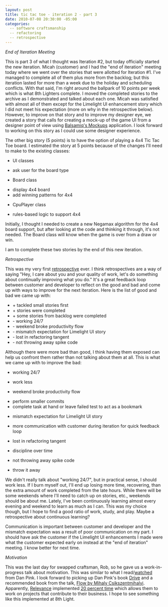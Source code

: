 ```yaml
---
layout: post
title: tic tac toe - iteration 2 - part 3
date: 2010-07-08 20:30:00 -05:00
categories:
  -- software craftsmanship
  -- refactoring
  -- retrospective
---
```


*End of Iteration Meeting*

This is part 3 of what I thought was Iteration \#2, but today officially started the new iteration.  Micah (customer) and I had the "end of iteration" meeting today where we went over the stories that were allotted for Iteration \#1.  I've managed to complete all of them plus more from the backlog; but this iteration lasted for more than a week due to the holiday and scheduling conflicts.  With that said, I'm right around the ballpark of 10 points per week which is what 8th Lighters complete.  I moved the completed stories to the archive as I demonstrated and talked about each one.  Micah was satisfied with almost all of them except for the Limelight UI enhancement story which I did not meet his expectation (more on why in the retrospective below).  However, to improve on that story and to improve my designer eye, we created a story that calls for creating a mock-up of the game UI from a designer point of view using [Balsamiq's Mockups](http://www.balsamiq.com/products/mockups/desktop) application.  I look forward to working on this story as I could use some designer experience.

The other big story (5 points) is to have the option of playing a 4x4 Tic Tac Toe board.  I estimated the story at 5 points because of the changes I'll need to make to the existing classes:

* UI classes
 - ask user for the board type
* Board class
 - display 4x4 board
 - add winning patterns for 4x4
* CpuPlayer class
 - rules-based logic to support 4x4

Initially, I thought I needed to create a new Negamax algorithm for the 4x4 board support, but after looking at the code and thinking it through, it's not needed.  The Board class will know when the game is over from a draw or win.

I am to complete these two stories by the end of this new iteration.

*Retrospective*

This was my very first [retrospective](http://en.wikipedia.org/wiki/Retrospective#Software_development) ever.  I think retrospectives are a way of saying "Hey, I care about you and your quality of work, let's do something about continually improving what you do."  It's a great feedback loop between customer and developer to reflect on the good and bad and come up with ways to improve for the next iteration.  Here is the list of good and bad we came up with:

* \+ tackled small stories first
* \+ stories were completed
* \+ some stories from backlog were completed
* \- working 24/7 
* \- weekend broke productivity flow
* \- mismatch expectation for Limelight UI story
* \- lost in refactoring tangent
* \- not throwing away spike code

Although there were more bad than good, I think having them exposed can help us confront them rather than not talking about them at all.  This is what we came up with to improve the bad:

* working 24/7
 - work less
* weekend broke productivity flow
 - perform smaller commits
 - complete task at hand or leave failed test to act as a bookmark
* mismatch expectation for Limelight UI story
 - more communication with customer during iteration for quick feedback loop
* lost in refactoring tangent
 - discipline over time
* not throwing away spike code
 - throw it away

We didn't really talk about "working 24/7", but in practical sense, I should work less.  If I burn myself out, I'll end up losing more time, recovering, than the extra amount of work completed from the late hours.  While there will be some weekends where I'll need to catch up on stories, etc., weekends should be about me.  Lately, I've been continuously learning almost every evening and weekend to learn as much as I can.  This was my choice though, but I hope to find a good ratio of work, study, and play.  Maybe a retrospective about continuous learning?

Communication is important between customer and developer and the mismatch expectation was a result of poor communication on my part.  I should have ask the customer if the Limelight UI enhancements I made were what the customer expected early on instead at the "end of iteration" meeting.  I know better for next time.

*Motivation*

This was the last day for swapped craftsman, Rob, so he gave us a work-in-progress talk about motivation.  This was similar to what I read/[watched](http://www.ted.com/talks/dan_pink_on_motivation.html) from Dan Pink.  I look forward to picking up Dan Pink's book [Drive](http://www.amazon.com/gp/product/1594488843/ref=ord_cart_shr?ie=UTF8&m=ATVPDKIKX0DER) and a recommended book from the talk, [Flow by Mihaly Csikszentmihalyi](http://www.amazon.com/gp/product/0061339202/ref=ord_cart_shr?ie=UTF8&m=ATVPDKIKX0DER).  Apparently, [Relevance](http://thinkrelevance.com/) implemented [20 percent time](http://googleblog.blogspot.com/2006/05/googles-20-percent-time-in-action.html) which allows them to work on projects that contribute to their business.  I hope to see something like this implemented at 8th Light.

